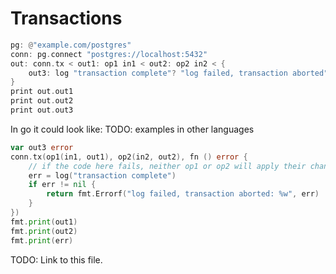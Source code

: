 # Transactions

```rust
pg: @"example.com/postgres"
conn: pg.connect "postgres://localhost:5432"
out: conn.tx < out1: op1 in1 < out2: op2 in2 < {
    out3: log "transaction complete"? "log failed, transaction aborted"!
}
print out.out1
print out.out2
print out.out3
```

In go it could look like: TODO: examples in other languages
```go
var out3 error
conn.tx(op1(in1, out1), op2(in2, out2), fn () error {
    // if the code here fails, neither op1 or op2 will apply their changes
    err = log("transaction complete")
    if err != nil {
        return fmt.Errorf("log failed, transaction aborted: %w", err)    
    }
})
fmt.print(out1)
fmt.print(out2)
fmt.print(err)
```

TODO: Link to this file.

